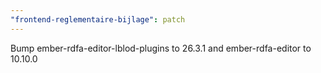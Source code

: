 ```yaml
---
"frontend-reglementaire-bijlage": patch
---
```


Bump ember-rdfa-editor-lblod-plugins to 26.3.1 and ember-rdfa-editor to 10.10.0
